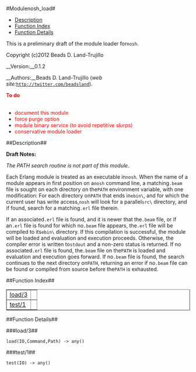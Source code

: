 

#Modulenosh_load#
* [Description](#description)
* [Function Index](#index)
* [Function Details](#functions)


This is a preliminary draft of the module loader for`nosh`.



Copyright (c)2012 Beads D. Land-Trujillo

__Version:__0.1.2

__Authors:__Beads D. Land-Trujillo (_web site:_[`http://twitter.com/beadsland`](http://twitter.com/beadsland)).

__<font color="red">To do</font>__
<br></br>
* <font color="red"> document this module</font>
* <font color="red"> force purge option</font>
* <font color="red"> module binary service (to avoid repetitive slurps)</font>
* <font color="red"> conservative module loader</font>
<a name="description"></a>

##Description##



__Draft Notes:__


_The PATH search routine is not part of this module._


Each Erlang module is treated as an executable in`nosh`.  When the
name of a module appears in first position on a`nosh` command line, a
matching`.beam` file is sought on each directory on the`PATH`
environment variable, with one modification:  For each directory on`PATH` that ends in`ebin\`, and for which the current user has write
access,`nosh` will look for a parallel`src\` directory, and if found,
search for a matching`.erl` file therein.


If an associated`.erl` file is found, and it is newer that the`.beam`
file, or if an`.erl` file is found for which no`.beam` file appears,
the`.erl` file will be compiled to its`ebin\` directory.  If this
compilation is successful, the module will be loaded and evaluation
and execution proceeds.  Otherwise, the compiler error is written to`stdout` and a non-zero status is returned.
If no associated`.erl` file is found, the`.beam` file on the`PATH`
is loaded and evaluation and execution goes forward.  If no`.beam`
file is found, the search continues to the next directory on`PATH`,
returning an error if no`.beam` file can be found or compiled from
source before the`PATH` is exhausted.<a name="index"></a>

##Function Index##


<table width="100%" border="1" cellspacing="0" cellpadding="2" summary="function index"><tr><td valign="top"><a href="#load-3">load/3</a></td><td></td></tr><tr><td valign="top"><a href="#test-1">test/1</a></td><td></td></tr></table>

<a name="functions"></a>

##Function Details##
<a name="load-3"></a>

###load/3##




`load(IO,Command,Path) -> any()`

<a name="test-1"></a>

###test/1##




`test(IO) -> any()`

